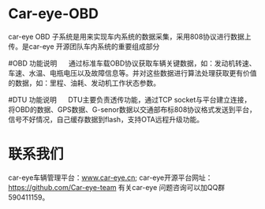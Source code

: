 # Car-eye-OBD
car-eye OBD 子系统是用来实现车内系统的数据采集，采用808协议进行数据上传。是car-eye 开源团队车内系统的重要组成部分

#OBD 功能说明
      通过标准车载OBD协议获取车辆关键数据，如：发动机转速、车速、水温、电瓶电压以及故障信息等。并对这些数据进行算法处理获取更有价值的数据，如：里程、油耗、发动机工作状态参数。
      
#DTU 功能说明
      DTU主要负责透传功能，通过TCP socket与平台建立连接，将OBD的数据、GPS数据、G-senor数据以交通部布标808协议格式发送到平台，信号不好情况，自己缓存数据到flash，支持OTA远程升级功能。

# 联系我们

car-eye车辆管理平台：www.car-eye.cn; car-eye开源平台网址：https://github.com/Car-eye-team 有关car-eye 问题咨询可以加QQ群590411159。





